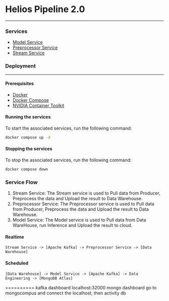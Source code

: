 # Helios Pipeline 2.0

---

### Services

- [Model Service](./model_service/README.md)
- [Preprocessor Service](./preprocessor_service/README.md)
- [Stream Service](./stream-service/README.md)

### Deployment

---
#### Prerequisites
* [Docker](https://docs.docker.com/engine/install/)
* [Docker Compose](https://docs.docker.com/compose/install/linux/)
* [NVIDIA Container Toolkit](https://docs.nvidia.com/datacenter/cloud-native/container-toolkit/latest/install-guide.html)

#### Running the services
To start the associated services, run the following command:
```bash
docker compose up -d
```

#### Stopping the services
To stop the associated services, run the following command:
```bash
docker compose down
```

### Service Flow

1. Stream Service: The Stream service is used to Pull data from Producer, Preprocess the data and Upload the result to Data Warehouse.
2. Preprocessor Service: The Preprocessor service is used to Pull data from Producer, Preprocess the data and Upload the result to Data Warehouse.
3. Model Service: The Model service is used to Pull data from Data WareHouse, run Inference and Upload the result to cloud.

#### Realtime
```
Stream Service -> [Apache Kafka] -> Preprocessor Service -> [Data Warehouse]
```
#### Scheduled
```
[Data Warehouse] -> Model Service -> [Apache Kafka] -> Data Engineering -> [MongoDB Atlas]
```


==========
kafka dashboard localhost:32000
mongo dashboard go to mongocompus and connect the localhost, then activity db